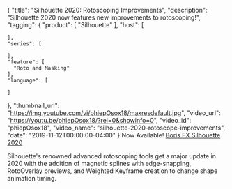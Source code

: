 {
  "title": "Silhouette 2020: Rotoscoping Improvements",
  "description": "Silhouette 2020 now features new improvements to rotoscoping!",
  "tagging": {
    "product": [
      "Silhouette"
    ],
    "host": [

    ],
    "series": [

    ],
    "feature": [
      "Roto and Masking"
    ],
    "language": [

    ]
  },
  "thumbnail_url": "https://img.youtube.com/vi/phiepOsox18/maxresdefault.jpg",
  "video_url": "https://youtu.be/phiepOsox18/?rel=0&showinfo=0",
  "video_id": "phiepOsox18",
  "video_name": "silhouette-2020-rotoscope-improvements",
  "date": "2019-11-12T00:00:00-04:00"
}
Now Available! [Boris FX Silhouette 2020](https://borisfx.com/products/silhouette/ "Boris FX Silhouette")

Silhouette's renowned advanced rotoscoping tools get a major update in 2020 with the addition of magnetic splines with edge-snapping, RotoOverlay previews, and Weighted Keyframe creation to change shape animation timing.
